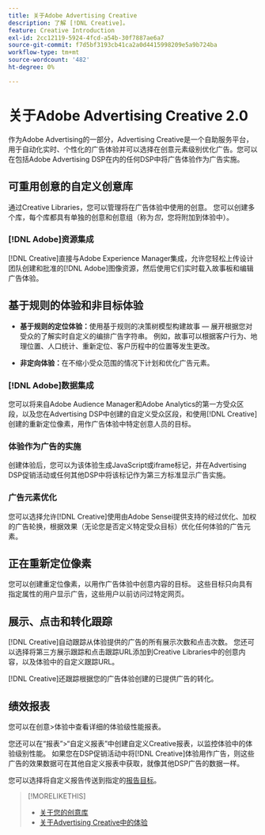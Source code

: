 ```yaml
---
title: 关于Adobe Advertising Creative
description: 了解 [!DNL Creative]。
feature: Creative Introduction
exl-id: 2cc12119-5924-4fcd-a54b-30f7887ae6a7
source-git-commit: f7d5bf3193cb41ca2a0d4415998209e5a9b724ba
workflow-type: tm+mt
source-wordcount: '482'
ht-degree: 0%

---
```


# 关于Adobe Advertising Creative 2.0

<!-- verify all and rewrite to include new stuff -->

作为Adobe Advertising的一部分，Advertising Creative是一个自助服务平台，用于自动化实时、个性化的广告体验并可以选择在创意元素级别优化广告。<!-- Verify -->您可以在包括Adobe Advertising DSP在内的任何DSP中将广告体验作为广告实施。

## 可重用创意的自定义创意库

通过Creative Libraries，您可以管理将在广告体验中使用的创意。 您可以创建多个库，每个库都具有单独的创意和创意组（称为&#x200B;*包*，您将附加到体验中）。

### [!DNL Adobe]资源集成

[!DNL Creative]直接与Adobe Experience Manager集成，允许您轻松上传设计团队创建和批准的[!DNL Adobe]图像资源，然后使用它们实时载入故事板和编辑广告体验。

## 基于规则的体验和非目标体验

* **基于规则的定位体验：**&#x200B;使用基于规则的决策树模型构建故事 — 展开根据您对受众的了解实时自定义的编排广告字符串。 例如，故事可以根据客户行为、地理位置、人口统计、重新定位、客户历程中的位置等发生更改。

* **非定向体验：**&#x200B;在不缩小受众范围的情况下计划和优化广告元素。

### [!DNL Adobe]数据集成

您可以将来自Adobe Audience Manager和Adobe Analytics的第一方受众区段，以及您在Advertising DSP中创建的自定义受众区段，和使用[!DNL Creative]创建的重新定位像素，用作广告体验中特定创意人员的目标。<!-- Advertiser should be able to target all segments that are available in DSP for targeting -->

### 体验作为广告的实施

创建体验后，您可以为该体验生成JavaScript或iframe标记，并在Advertising DSP促销活动或任何其他DSP中将该标记作为第三方标准显示广告实施。<!-- Will add video and other ad formats; not sure if they'll be available for both standard and dynamic ads. -->

### 广告元素优化

您可以选择允许[!DNL Creative]使用由Adobe Sensei提供支持的经过优化、加权的广告轮换，根据效果（无论您是否定义特定受众目标）优化任何体验的广告元素。

<!--
[!DNL Creative] serves first-party ads and triggers third-party ads for the experience based on the specified targeting (when applicable), scheduling, ad rotation, and optimization goal options 
-->

## 正在重新定位像素

您可以创建重定位像素，以用作广告体验中创意内容的目标。 这些目标只向具有指定属性的用户显示广告，这些用户以前访问过特定网页。

## 展示、点击和转化跟踪

[!DNL Creative]自动跟踪从体验提供的广告的所有展示次数和点击次数。 您还可以选择将第三方展示跟踪和点击跟踪URL添加到Creative Libraries中的创意内容，以及体验中的自定义跟踪URL。

[!DNL Creative]还跟踪根据您的广告体验创建的已提供广告的转化。<!-- Verify wording; anything important to add here? We do track them for all users, right? Or is it optional?  -->

<!--
 [Don't need to mention] When an ad is served, the DSP that buys the ad first tracks the impression, and then passes the impression information to [!DNL Creative]. [!DNL Creative] first tracks a click on an ad, and it then passes the click information
to the DSP.
-->

## 绩效报表

您可以在创意>体验中查看详细的体验级性能报表。

您还可以在“报表”>“自定义报表”中创建自定义Creative报表，以监控体验中的体验级别性能。 如果您在DSP促销活动中将[!DNL Creative]体验用作广告，则这些广告的效果数据可在其他自定义报表中获取，就像其他DSP广告的数据一样。<!-- Verify that [!DNL Creative] users have access to ALL other reports. -->

您可以选择将自定义报告传送到指定的[报告目标](/help/dsp/reports/report-destinations/report-destination-about.md)。

<!--
>* [Overview of implementing Adobe Advertising Creative](/help/creative/introduction/implementation-overview.md)
>* [How the user interface is organized](/help/creative/introduction/ui.md)
-->

>[!MORELIKETHIS]
>
>* [关于您的创意库](/help/creative/creative-libraries/creative-libraries-about.md)
>* [关于Advertising Creative中的体验](/help/creative/experiences/experience-about.md)
